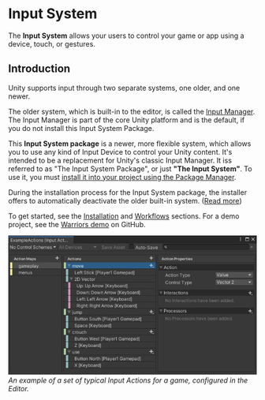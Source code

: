# Input System

The **Input System** allows your users to control your game or app using a device, touch, or gestures.

## Introduction

Unity supports input through two separate systems, one older, and one newer.

The older system, which is built-in to the editor, is called the [Input Manager](https://docs.unity3d.com/Manual/class-InputManager.html). The Input Manager is part of the core Unity platform and is the default, if you do not install this Input System Package.

This **Input System package** is a newer, more flexible system, which allows you to use any kind of Input Device to control your Unity content. It's intended to be a replacement for Unity's classic Input Manager. It iss referred to as "The Input System Package", or just **"The Input System"**. To use it, you must [install it into your project using the Package Manager](Installation.md).

During the installation process for the Input System package, the installer offers to automatically deactivate the older built-in system. ([Read more](Installation.md))

To get started, see the [Installation](Installation.md) and [Workflows](Workflows.md) sections. For a demo project, see the [Warriors demo](https://github.com/UnityTechnologies/InputSystem_Warriors) on GitHub.

![MyGameActions](Images/MyGameActions.png)<br/>
_An example of a set of typical Input Actions for a game, configured in the Editor._